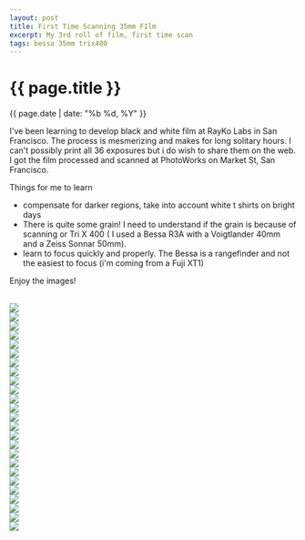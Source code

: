 ```yaml
---
layout: post
title: First Time Scanning 35mm FIlm
excerpt: My 3rd roll of film, first time scan
tags: bessa 35mm trix400
---
```


{{ page.title }}
================
<div class="pdate"> {{ page.date | date: "%b %d, %Y" }} </div>

I've been learning to develop black and white film at RayKo Labs in San
Francisco. The process is mesmerizing and makes for long solitary hours. I can't
possibly print all 36 exposures but i do wish to share them on the web. I got the
film processed and scanned at PhotoWorks on Market St, San Francisco.

Things for me to learn

- compensate for darker regions, take into account white t shirts on bright days
- There is quite some grain! I need to understand if the grain is because of
  scanning or Tri X 400 ( I used a Bessa R3A with a Voigtlander 40mm and a Zeiss
  Sonnar 50mm).
- learn to focus quickly and properly. The Bessa is a rangefinder and not the
easiest to focus (i'm coming from a Fuji XT1)


Enjoy the images!

<br/>

<div style="max-width:1200px;margin:0;padding:0;">
<div id="demo4" class="flex-images">

<div class="item" data-w="1200" data-h="800">
	<div class="img"><img src="{{ site.url }}/images/blank.gif" data-src="{{ site.url }}/images/photos/film1/---_0035.jpg"></div>
</div>
<div class="item" data-w="1200" data-h="800">
	<div class="img"><img src="{{ site.url }}/images/blank.gif" data-src="{{ site.url }}/images/photos/film1/---_0036.jpg"></div>
</div>
<div class="item" data-w="533" data-h="800">
	<div class="img"><img src="{{ site.url }}/images/blank.gif" data-src="{{ site.url }}/images/photos/film1/---_0037.jpg"></div>
</div>
<div class="item" data-w="533" data-h="800">
	<div class="img"><img src="{{ site.url }}/images/blank.gif" data-src="{{ site.url }}/images/photos/film1/---_0038.jpg"></div>
</div>
<div class="item" data-w="1199" data-h="800">
	<div class="img"><img src="{{ site.url }}/images/blank.gif" data-src="{{ site.url }}/images/photos/film1/---_0041.jpg"></div>
</div>
<div class="item" data-w="533" data-h="800">
	<div class="img"><img src="{{ site.url }}/images/blank.gif" data-src="{{ site.url }}/images/photos/film1/---_0042.jpg"></div>
</div>
<div class="item" data-w="1200" data-h="800">
	<div class="img"><img src="{{ site.url }}/images/blank.gif" data-src="{{ site.url }}/images/photos/film1/---_0043.jpg"></div>
</div>
<div class="item" data-w="533" data-h="800">
	<div class="img"><img src="{{ site.url }}/images/blank.gif" data-src="{{ site.url }}/images/photos/film1/---_0068.jpg"></div>
</div>

<div class="item" data-w="1200" data-h="800">
	<div class="img"><img src="{{ site.url }}/images/blank.gif" data-src="{{ site.url }}/images/photos/film1/---_0044.jpg"></div>
</div>
<div class="item" data-w="1199" data-h="800">
	<div class="img"><img src="{{ site.url }}/images/blank.gif" data-src="{{ site.url }}/images/photos/film1/---_0045.jpg"></div>
</div>
<div class="item" data-w="1200" data-h="800">
	<div class="img"><img src="{{ site.url }}/images/blank.gif" data-src="{{ site.url }}/images/photos/film1/---_0046.jpg"></div>
</div>
<div class="item" data-w="1200" data-h="800">
	<div class="img"><img src="{{ site.url }}/images/blank.gif" data-src="{{ site.url }}/images/photos/film1/---_0047.jpg"></div>
</div>
<div class="item" data-w="533" data-h="800">
	<div class="img"><img src="{{ site.url }}/images/blank.gif" data-src="{{ site.url }}/images/photos/film1/---_0048.jpg"></div>
</div>
<div class="item" data-w="533" data-h="800">
	<div class="img"><img src="{{ site.url }}/images/blank.gif" data-src="{{ site.url }}/images/photos/film1/---_0049.jpg"></div>
</div>
<div class="item" data-w="1200" data-h="800">
	<div class="img"><img src="{{ site.url }}/images/blank.gif" data-src="{{ site.url }}/images/photos/film1/---_0052.jpg"></div>
</div>
<div class="item" data-w="1200" data-h="800">
	<div class="img"><img src="{{ site.url }}/images/blank.gif" data-src="{{ site.url }}/images/photos/film1/---_0053.jpg"></div>
</div>
<div class="item" data-w="533" data-h="800">
	<div class="img"><img src="{{ site.url }}/images/blank.gif" data-src="{{ site.url }}/images/photos/film1/---_0055.jpg"></div>
</div>
<div class="item" data-w="1200" data-h="800">
	<div class="img"><img src="{{ site.url }}/images/blank.gif" data-src="{{ site.url }}/images/photos/film1/---_0057.jpg"></div>
</div>
<div class="item" data-w="1200" data-h="800">
	<div class="img"><img src="{{ site.url }}/images/blank.gif" data-src="{{ site.url }}/images/photos/film1/---_0059.jpg"></div>
</div>
<div class="item" data-w="1200" data-h="800">
	<div class="img"><img src="{{ site.url }}/images/blank.gif" data-src="{{ site.url }}/images/photos/film1/---_0060.jpg"></div>
</div>
<div class="item" data-w="533" data-h="800">
	<div class="img"><img src="{{ site.url }}/images/blank.gif" data-src="{{ site.url }}/images/photos/film1/---_0061.jpg"></div>
</div>
<div class="item" data-w="1200" data-h="800">
	<div class="img"><img src="{{ site.url }}/images/blank.gif" data-src="{{ site.url }}/images/photos/film1/---_0062.jpg"></div>
</div>
<div class="item" data-w="533" data-h="800">
	<div class="img"><img src="{{ site.url }}/images/blank.gif" data-src="{{ site.url }}/images/photos/film1/---_0063.jpg"></div>
</div>
<div class="item" data-w="533" data-h="800">
	<div class="img"><img src="{{ site.url }}/images/blank.gif" data-src="{{ site.url }}/images/photos/film1/---_0064.jpg"></div>
</div>
<div class="item" data-w="1200" data-h="800">
	<div class="img"><img src="{{ site.url }}/images/blank.gif" data-src="{{ site.url }}/images/photos/film1/---_0066.jpg"></div>
</div>

</div>
</div>

<script>
$('#demo4').flexImages({ rowHeight:500 , truncate: 0});
</script>


